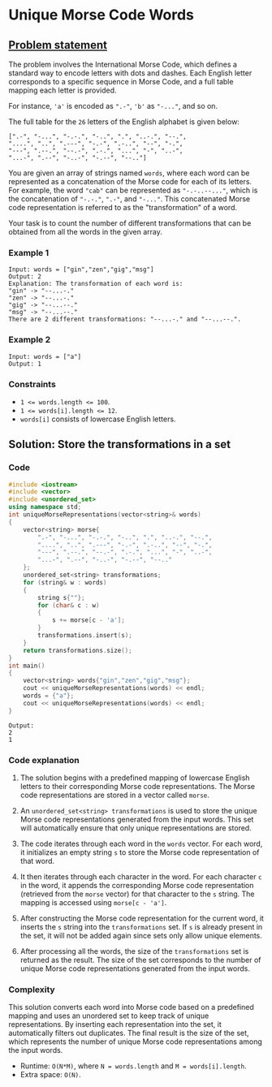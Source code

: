 # Unique Morse Code Words

## [Problem statement](https://leetcode.com/problems/unique-morse-code-words/)

The problem involves the International Morse Code, which defines a standard way to encode letters with dots and dashes. Each English letter corresponds to a specific sequence in Morse Code, and a full table mapping each letter is provided.

For instance, `'a'` is encoded as `".-"`, `'b'` as `"-..."`, and so on.

The full table for the `26` letters of the English alphabet is given below:

```text
[".-", "-...", "-.-.", "-..", ".", "..-.", "--.",
"....", "..", ".---", "-.-", ".-..", "--", "-.",
"---", ".--.", "--.-", ".-.", "...", "-", "..-",
"...-", ".--", "-..-", "-.--", "--.."]
```

You are given an array of strings named `words`, where each word can be represented as a concatenation of the Morse code for each of its letters. For example, the word `"cab"` can be represented as `"-.-..--..."`, which is the concatenation of `"-.-."`, `".-"`, and `"-..."`. This concatenated Morse code representation is referred to as the "transformation" of a word.

Your task is to count the number of different transformations that can be obtained from all the words in the given array.

### Example 1
```text
Input: words = ["gin","zen","gig","msg"]
Output: 2
Explanation: The transformation of each word is:
"gin" -> "--...-."
"zen" -> "--...-."
"gig" -> "--...--."
"msg" -> "--...--."
There are 2 different transformations: "--...-." and "--...--.".
```

### Example 2
```text
Input: words = ["a"]
Output: 1
``` 

### Constraints

* `1 <= words.length <= 100`.
* `1 <= words[i].length <= 12`.
* `words[i]` consists of lowercase English letters.

## Solution: Store the transformations in a set

### Code
```cpp
#include <iostream>
#include <vector>
#include <unordered_set>
using namespace std;
int uniqueMorseRepresentations(vector<string>& words) 
{
    vector<string> morse{
        ".-", "-...", "-.-.", "-..", ".", "..-.", "--.",
        "....", "..", ".---", "-.-", ".-..", "--", "-.",
        "---", ".--.", "--.-", ".-.", "...", "-", "..-",
        "...-", ".--", "-..-", "-.--", "--.."
    };
    unordered_set<string> transformations;
    for (string& w : words) 
    {
        string s{""};
        for (char& c : w) 
        {
            s += morse[c - 'a'];
        }
        transformations.insert(s);
    }
    return transformations.size();
}
int main() 
{
    vector<string> words{"gin","zen","gig","msg"};
    cout << uniqueMorseRepresentations(words) << endl;
    words = {"a"};
    cout << uniqueMorseRepresentations(words) << endl;
}
```
```text
Output:
2
1
```

### Code explanation

1. The solution begins with a predefined mapping of lowercase English letters to their corresponding Morse code representations. The Morse code representations are stored in a vector called `morse`.

2. An `unordered_set<string> transformations` is used to store the unique Morse code representations generated from the input words. This set will automatically ensure that only unique representations are stored.

3. The code iterates through each word in the `words` vector. For each word, it initializes an empty string `s` to store the Morse code representation of that word.

4. It then iterates through each character in the word. For each character `c` in the word, it appends the corresponding Morse code representation (retrieved from the `morse` vector) for that character to the `s` string. The mapping is accessed using `morse[c - 'a']`.

5. After constructing the Morse code representation for the current word, it inserts the `s` string into the `transformations` set. If `s` is already present in the set, it will not be added again since sets only allow unique elements.

6. After processing all the words, the size of the `transformations` set is returned as the result. The size of the set corresponds to the number of unique Morse code representations generated from the input words.


### Complexity
This solution converts each word into Morse code based on a predefined mapping and uses an unordered set to keep track of unique representations. By inserting each representation into the set, it automatically filters out duplicates. The final result is the size of the set, which represents the number of unique Morse code representations among the input words. 

* Runtime: `O(N*M)`, where `N = words.length` and `M = words[i].length`.
* Extra space: `O(N)`.
